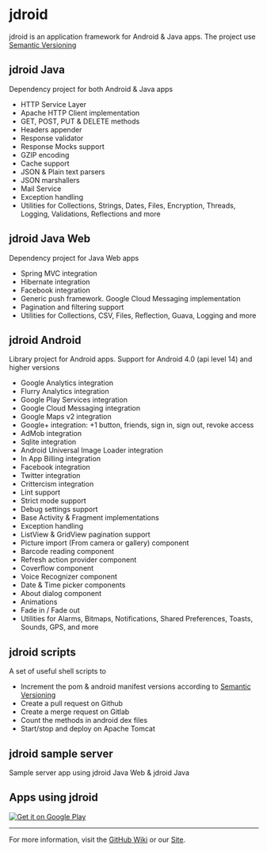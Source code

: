 jdroid
======

jdroid is an application framework for Android & Java apps. The project use [Semantic Versioning][3]

jdroid Java
-----------
Dependency project for both Android & Java apps
* HTTP Service Layer
 * Apache HTTP Client implementation
 * GET, POST, PUT & DELETE methods
 * Headers appender
 * Response validator
 * Response Mocks support
 * GZIP encoding
 * Cache support
* JSON & Plain text parsers
* JSON marshallers
* Mail Service
* Exception handling
* Utilities for Collections, Strings, Dates, Files, Encryption, Threads, Logging, Validations, Reflections and more

jdroid Java Web
---------------
Dependency project for Java Web apps 
* Spring MVC integration
* Hibernate integration
* Facebook integration
* Generic push framework. Google Cloud Messaging implementation
* Pagination and filtering support
* Utilities for Collections, CSV, Files, Reflection, Guava, Logging and more

jdroid Android
--------------
Library project for Android apps. Support for Android 4.0 (api level 14) and higher versions
* Google Analytics integration
* Flurry Analytics integration
* Google Play Services integration
 * Google Cloud Messaging integration
 * Google Maps v2 integration
 * Google+ integration: +1 button, friends, sign in, sign out, revoke access
 * AdMob integration
* Sqlite integration
* Android Universal Image Loader integration
* In App Billing integration
* Facebook integration
* Twitter integration
* Crittercism integration
* Lint support
* Strict mode support
* Debug settings support
* Base Activity & Fragment implementations
* Exception handling
* ListView & GridView pagination support
* Picture import (From camera or gallery) component
* Barcode reading component
* Refresh action provider component
* Coverflow component
* Voice Recognizer component
* Date & Time picker components
* About dialog component
* Animations
 * Fade in / Fade out
* Utilities for Alarms, Bitmaps, Notifications, Shared Preferences, Toasts, Sounds, GPS, and more

jdroid scripts
--------------
A set of useful shell scripts to
 * Increment the pom & android manifest versions according to [Semantic Versioning][3]
 * Create a pull request on Github
 * Create a merge request on Gitlab
 * Count the methods in android dex files
 * Start/stop and deploy on Apache Tomcat

jdroid sample server
--------------
Sample server app using jdroid Java Web & jdroid Java

Apps using jdroid
--------------

<a href="https://play.google.com/store/apps/details?id=com.mediafever">
  <img alt="Get it on Google Play"
       src="https://github.com/maxirosson/media-fever/blob/gh-pages/images/featureGraphic.png?raw=true" />
</a>

--------------
For more information, visit the [GitHub Wiki][1] or our [Site][2].

[1]: https://github.com/maxirosson/jdroid/wiki
[2]: http://maxirosson.github.com/jdroid/
[3]: http://semver.org/
